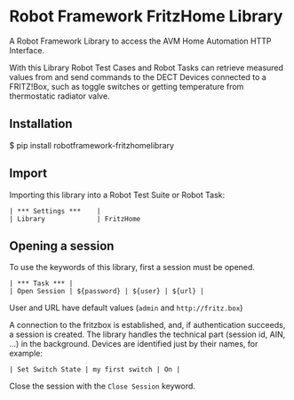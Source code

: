 # Robot Framework FritzHome Library

A Robot Framework Library to access the AVM Home Automation HTTP 
Interface.

With this Library Robot Test Cases and Robot Tasks can retrieve 
measured values from and send commands to the DECT Devices
connected to a FRITZ!Box, such as toggle switches or getting 
temperature from thermostatic radiator valve.


## Installation

$ pip install robotframework-fritzhomelibrary


## Import

Importing this library into a Robot Test Suite or Robot Task:

    | *** Settings ***    |
    | Library             | FritzHome


## Opening a session

To use the keywords of this library, first a session must be opened.

    | *** Task *** |
    | Open Session | ${password} | ${user} | ${url} |

User and URL have default values (``admin`` and ``http://fritz.box``)

A connection to the fritzbox is established, and, if authentication 
succeeds, a session is created.
The library handles the technical part (session id, AIN, ...) in the
background.
Devices are identified just by their names, for example:

    | Set Switch State | my first switch | On |

Close the session with the ``Close Session`` keyword.

